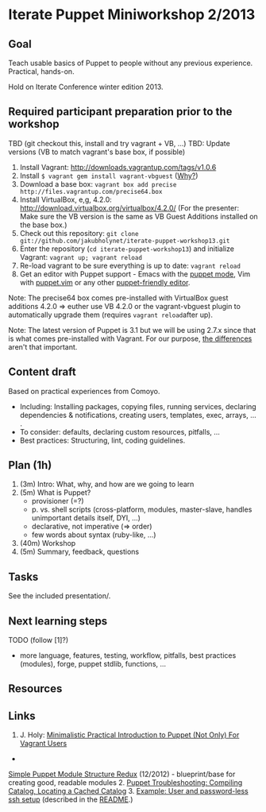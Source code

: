 Iterate Puppet Miniworkshop 2/2013
==================================

Goal
----

Teach usable basics of Puppet to people without any previous
experience. Practical, hands-on.

Hold on Iterate Conference winter edition 2013.

Required participant preparation prior to the workshop
------------------------------------------------------

TBD (git checkout this, install and try vagrant + VB, ...)
TBD: Update versions (VB to match vagrant's base box, if possible)

1. Install Vagrant: http://downloads.vagrantup.com/tags/v1.0.6
2. Install `$ vagrant gem install vagrant-vbguest` ([Why?](http://theholyjava.wordpress.com/wiki/tools/vagrant-notes/#tip_install_vagrant-vbguest))
3. Download a base box: `vagrant box add precise http://files.vagrantup.com/precise64.box`
4. Install VirtualBox, e,g, 4.2.0: http://download.virtualbox.org/virtualbox/4.2.0/
   (For the presenter: Make sure the VB version is the same as VB Guest Additions installed on the base box.)
5. Check out this repository: `git clone git://github.com/jakubholynet/iterate-puppet-workshop13.git`
6. Enter the repository (`cd iterate-puppet-workshop13`) and
initialize Vagrant: `vagrant up; vagrant reload`
7. Re-load vagrant to be sure everything is up to date: `vagrant
reload`
8. Get an editor with Puppet support - Emacs with the
[puppet mode](https://github.com/puppetlabs/puppet-syntax-emacs/blob/master/puppet-mode.el),
Vim with
[puppet.vim](http://downloads.puppetlabs.com/puppet/puppet.vim) or any
other [puppet-friendly editor](http://projects.puppetlabs.com/projects/1/wiki/Editor_Tips).

Note: The precise64 box comes pre-installed with VirtualBox guest additions
4.2.0 => euther use VB 4.2.0 or the vagrant-vbguest plugin to
automatically upgrade them (requires `vagrant reload`after up).

Note: The latest version of Puppet is 3.1 but we will be using 2.7.x
since that is what comes pre-installed with Vagrant. For our purpose,
[the differences](http://docs.puppetlabs.com/puppet/3/reference/release_notes.html)
aren't that important.

Content draft
-------------

Based on practical experiences from Comoyo.

* Including: Installing packages, copying files, running services,
declaring dependencies & notifications, creating users, templates,
exec, arrays, ...
.
* To consider: defaults, declaring custom resources, pitfalls, ...
* Best practices: Structuring, lint, coding guidelines.

Plan (1h)
---------

1. (3m) Intro: What, why, and how are we going to learn
2. (5m) What is Puppet?
    * provisioner (=?)
    * p. vs. shell scripts (cross-platform, modules, master-slave,
      handles unimportant details itself, DYI, ...)
    * declarative, not imperative (=> order)
    * few words about syntax (ruby-like, ...)
3. (40m) Workshop
4. (5m) Summary, feedback, questions

Tasks
-----

See the included presentation/.

Next learning steps
-------------------

TODO (follow [1]?)
- more language, features, testing, workflow, pitfalls, best practices
  (modules), forge, puppet stdlib, functions, ...

Resources
---------

[R1]: http://docs.puppetlabs.com/references/2.7.latest/type.html "Puppet Type Reference"

Links
-----

1. J. Holy: [Minimalistic Practical Introduction to Puppet (Not Only) For Vagrant Users](http://theholyjava.wordpress.com/2012/08/13/minimalistic-practical-introduction-to-puppet-for-vagrant-users/)
*
[Simple Puppet Module Structure Redux](http://www.devco.net/archives/2012/12/13/simple-puppet-module-structure-redux.php) (12/2012) - blueprint/base for creating good, readable modules
2. [Puppet Troubleshooting: Compiling Catalog, Locating a Cached Catalog](http://theholyjava.wordpress.com/2012/10/17/puppet-where-to-find-the-cached-catalog-on-client/)
3.
[Example: User and password-less ssh setup](https://github.com/iterate/codecamp2012/blob/puppet/manifests/my-user.pp)
(described in the [README](https://github.com/iterate/codecamp2012/blob/puppet/README.md).)
